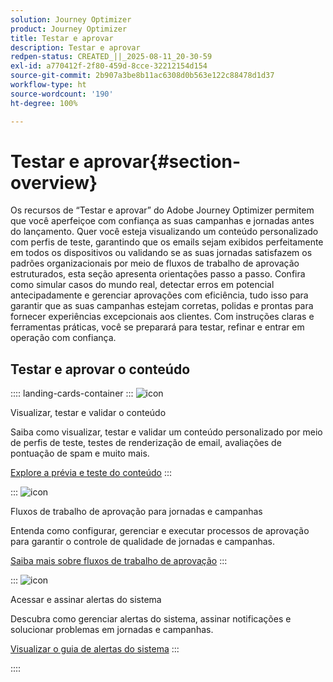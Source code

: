```yaml
---
solution: Journey Optimizer
product: Journey Optimizer
title: Testar e aprovar
description: Testar e aprovar
redpen-status: CREATED_||_2025-08-11_20-30-59
exl-id: a770412f-2f80-459d-8cce-32212154d154
source-git-commit: 2b907a3be8b11ac6308d0b563e122c88478d1d37
workflow-type: ht
source-wordcount: '190'
ht-degree: 100%

---
```


# Testar e aprovar{#section-overview}

Os recursos de “Testar e aprovar” do Adobe Journey Optimizer permitem que você aperfeiçoe com confiança as suas campanhas e jornadas antes do lançamento. Quer você esteja visualizando um conteúdo personalizado com perfis de teste, garantindo que os emails sejam exibidos perfeitamente em todos os dispositivos ou validando se as suas jornadas satisfazem os padrões organizacionais por meio de fluxos de trabalho de aprovação estruturados, esta seção apresenta orientações passo a passo. Confira como simular casos do mundo real, detectar erros em potencial antecipadamente e gerenciar aprovações com eficiência, tudo isso para garantir que as suas campanhas estejam corretas, polidas e prontas para fornecer experiências excepcionais aos clientes. Com instruções claras e ferramentas práticas, você se preparará para testar, refinar e entrar em operação com confiança.

## Testar e aprovar o conteúdo

:::: landing-cards-container
:::
![icon](https://cdn.experienceleague.adobe.com/icons/list-check.svg)

Visualizar, testar e validar o conteúdo

Saiba como visualizar, testar e validar um conteúdo personalizado por meio de perfis de teste, testes de renderização de email, avaliações de pontuação de spam e muito mais.

[Explore a prévia e teste do conteúdo](preview-test-landing-page.md)
:::

:::
![icon](https://cdn.experienceleague.adobe.com/icons/gear.svg)

Fluxos de trabalho de aprovação para jornadas e campanhas

Entenda como configurar, gerenciar e executar processos de aprovação para garantir o controle de qualidade de jornadas e campanhas.

[Saiba mais sobre fluxos de trabalho de aprovação](approve-landing-page.md)
:::

:::
![icon](https://cdn.experienceleague.adobe.com/icons/bell.svg)

Acessar e assinar alertas do sistema

Descubra como gerenciar alertas do sistema, assinar notificações e solucionar problemas em jornadas e campanhas.

[Visualizar o guia de alertas do sistema](../using/reports/alerts.md)
:::

::::
